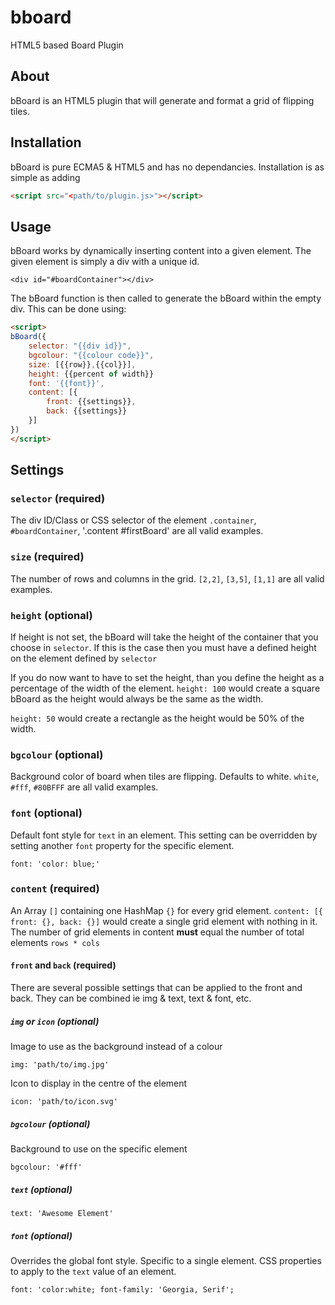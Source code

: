 # bboard
HTML5 based Board Plugin

## About

bBoard is an HTML5 plugin that will generate and format a grid of flipping tiles.

## Installation

bBoard is pure ECMA5 & HTML5 and has no dependancies. Installation is as simple
as adding

```html
<script src="<path/to/plugin.js>"></script>
```

## Usage

bBoard works by dynamically inserting content into a given element.
The given element is simply a div with a unique id.

```
<div id="#boardContainer"></div>
```

The bBoard function is then called to generate the bBoard within the empty div.
This can be done using:

```html
<script>
bBoard({
    selector: "{{div id}}",
    bgcolour: "{{colour code}}",
    size: [{{row}},{{col}}],
    height: {{percent of width}}
    font: '{{font}}',
    content: [{
        front: {{settings}},
        back: {{settings}}
    }]
})
</script>
```

## Settings

### `selector` (required)

The div ID/Class or CSS selector of the element
`.container`, `#boardContainer`, '.content #firstBoard' are all valid examples.

### `size` (required)

The number of rows and columns in the grid. `[2,2]`, `[3,5]`, `[1,1]` are all valid examples.

### `height` (optional)

If height is not set, the bBoard will take the height of the container
that you choose in `selector`. If this is the case then you must have a
defined height on the element defined by `selector`

If you do now want to have to set the height, than you define the
height as a percentage of the width of the element. `height: 100` would create
a square bBoard as the height would always be the same as the width.

`height: 50` would create a rectangle as the height would be 50% of the width.

### `bgcolour` (optional)

Background color of board when tiles are flipping. Defaults to white.
`white`, `#fff`, `#80BFFF` are all valid examples.

### `font` (optional)

Default font style for `text` in an element.
This setting can be overridden by setting another `font`
property for the specific element.

`font: 'color: blue;'`

### `content` (required)

An Array `[]` containing one HashMap `{}` for every grid element.
`content: [{ front: {}, back: {}]` would create a single grid element with nothing in it.
The number of grid elements in content __must__ equal the number of total elements `rows * cols`

#### `front` and `back` (required)

There are several possible settings that can be applied to the front and back.
They can be combined ie img & text, text & font, etc.

##### `img` or `icon` (optional)

Image to use as the background instead of a colour

`img: 'path/to/img.jpg'`

Icon to display in the centre of the element

`icon: 'path/to/icon.svg'`

##### `bgcolour` (optional)

Background to use on the specific element

`bgcolour: '#fff'`

##### `text` (optional)

`text: 'Awesome Element'`

##### `font` (optional)

Overrides the global font style. Specific to a single element.
CSS properties to apply to the `text` value of an element.

`font: 'color:white; font-family: 'Georgia, Serif';`
